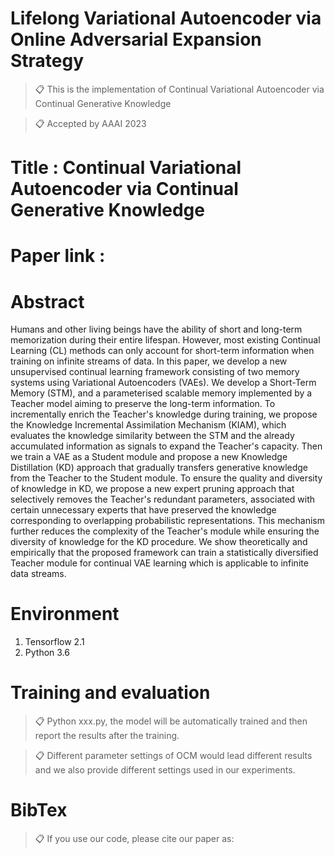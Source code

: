 
# Lifelong Variational Autoencoder via Online Adversarial Expansion Strategy

>📋 This is the implementation of Continual Variational Autoencoder via Continual Generative Knowledge

>📋 Accepted by AAAI 2023

# Title : Continual Variational Autoencoder via Continual Generative Knowledge

# Paper link : 


# Abstract
Humans and other living beings have the ability of short and long-term memorization during their entire lifespan. However, most existing Continual Learning (CL) methods can only account for short-term information when training on infinite streams of data. In this paper, we develop a new unsupervised continual learning framework consisting of two memory systems using Variational Autoencoders (VAEs). We develop a Short-Term Memory (STM), and a parameterised scalable memory implemented by a Teacher model aiming to preserve the long-term information. To incrementally enrich the Teacher's knowledge during training, we propose the Knowledge Incremental Assimilation Mechanism (KIAM), which evaluates the knowledge similarity between the STM and the already accumulated information as signals to expand the Teacher's capacity. Then we train a VAE as a Student module and propose a new Knowledge Distillation (KD) approach that gradually transfers generative knowledge from the Teacher to the Student module. To ensure the quality and diversity of knowledge in KD, we propose a new expert pruning approach that selectively removes the Teacher's redundant parameters, associated with certain unnecessary experts that have preserved the knowledge corresponding to overlapping probabilistic representations. This mechanism further reduces the complexity of the Teacher's module while ensuring the diversity of knowledge for the KD procedure. We show theoretically and empirically that the proposed framework can train a statistically diversified Teacher module for continual VAE learning which is applicable to infinite data streams.

# Environment

1. Tensorflow 2.1
2. Python 3.6

# Training and evaluation

>📋 Python xxx.py, the model will be automatically trained and then report the results after the training.

>📋 Different parameter settings of OCM would lead different results and we also provide different settings used in our experiments.

# BibTex
>📋 If you use our code, please cite our paper as:


